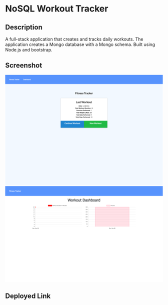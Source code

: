 # NoSQL Workout Tracker

## Description
A full-stack application that creates and tracks daily workouts. The application creates a Mongo database with a Mongo schema. Built using Node.js and bootstrap.

## Screenshot
![Screenshot](Develop/assets/screencapture-localhost-3000-2021-11-28-14_54_31.png)
![Screenshot](Develop/assets/screencapture-localhost-3000-stats-2021-11-28-15_05_34.png)
## Deployed Link

